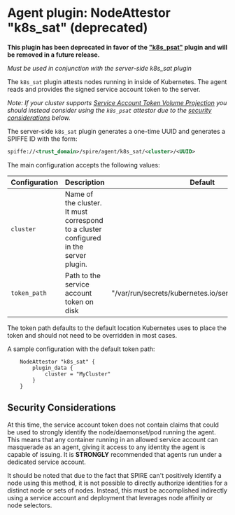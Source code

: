 # Agent plugin: NodeAttestor "k8s_sat" (deprecated)

**This plugin has been deprecated in favor of the  ["k8s_psat"](plugin_agent_nodeattestor_k8s_psat.md) plugin and will be removed in a future release.**

*Must be used in conjunction with the server-side k8s_sat plugin*

The `k8s_sat` plugin attests nodes running in inside of Kubernetes. The agent
reads and provides the signed service account token to the server.

*Note: If your cluster supports [Service Account Token Volume Projection](https://kubernetes.io/docs/tasks/configure-pod-container/configure-service-account/#service-account-token-volume-projection)
you should instead consider using the `k8s_psat` attestor due to the [security considerations](#security-considerations) below.*

The server-side `k8s_sat` plugin generates a one-time UUID and generates a SPIFFE ID with the form:

```xml
spiffe://<trust_domain>/spire/agent/k8s_sat/<cluster>/<UUID>
```

The main configuration accepts the following values:

| Configuration | Description                                                                           | Default                                               |
|---------------|---------------------------------------------------------------------------------------|-------------------------------------------------------|
| `cluster`     | Name of the cluster. It must correspond to a cluster configured in the server plugin. |
| `token_path`  | Path to the service account token on disk                                             | "/var/run/secrets/kubernetes.io/serviceaccount/token" |

The token path defaults to the default location Kubernetes uses to place the token and should not need to be overridden in most cases.

A sample configuration with the default token path:

```hcl
    NodeAttestor "k8s_sat" {
        plugin_data {
            cluster = "MyCluster"
        }
    }
```

## Security Considerations

At this time, the service account token does not contain claims that could be
used to strongly identify the node/daemonset/pod running the agent. This means
that any container running in an allowed service account can masquerade as
an agent, giving it access to any identity the agent is capable of issuing. It
is **STRONGLY** recommended that agents run under a dedicated service account.

It should be noted that due to the fact that SPIRE can't positively
identify a node using this method, it is not possible to directly authorize
identities for a distinct node or sets of nodes. Instead, this must be
accomplished indirectly using a service account and deployment that
leverages node affinity or node selectors.
